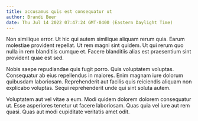 ```yaml
---
title: accusamus quis est consequatur ut
author: Brandi Beer
date: Thu Jul 14 2022 07:47:24 GMT-0400 (Eastern Daylight Time)
---
```

Non similique error. Ut hic qui autem similique aliquam rerum quia. Earum molestiae provident repellat. Ut rem magni sint quidem. Ut qui rerum quo nulla in rem blanditiis cumque et. Facere blanditiis alias est praesentium sint provident quae est sed.

 Nobis saepe repudiandae quis fugit porro. Quis voluptatem voluptas. Consequatur ab eius repellendus in maiores. Enim magnam iure dolorum quibusdam laboriosam. Reprehenderit aut facilis quis reiciendis aliquam non explicabo voluptas. Sequi reprehenderit unde qui sint soluta autem.

 Voluptatem aut vel vitae a eum. Modi quidem dolorem dolorem consequatur ut. Esse asperiores tenetur ut facere laboriosam. Quas quia vel iure aut rem quasi. Quas aut modi cupiditate veritatis amet odit.